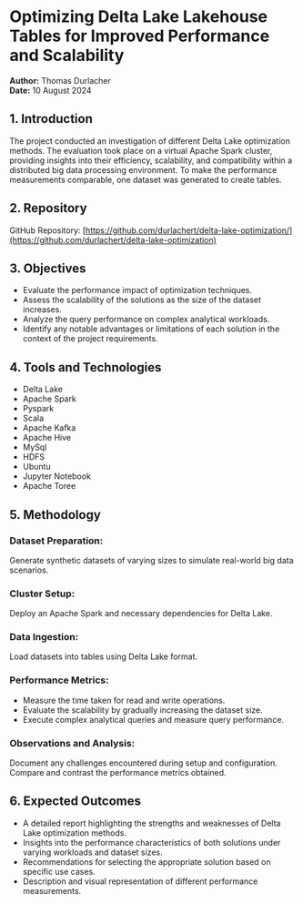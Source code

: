 # Optimizing Delta Lake Lakehouse Tables for Improved Performance and Scalability


**Author:** Thomas Durlacher  
**Date:** 10 August 2024

## 1. Introduction

The project conducted an investigation of different Delta Lake optimization methods. The evaluation took place on a virtual Apache Spark cluster, providing insights into their efficiency, scalability, and compatibility within a distributed big data processing environment. To make the performance measurements comparable, one dataset was generated to create tables.


## 2. Repository

GitHub Repository: [https://github.com/durlachert/delta-lake-optimization/](https://github.com/durlachert/delta-lake-optimization)

## 3. Objectives

- Evaluate the performance impact of optimization techniques.
- Assess the scalability of the solutions as the size of the dataset increases.
- Analyze the query performance on complex analytical workloads.
- Identify any notable advantages or limitations of each solution in the context of the project requirements.

## 4. Tools and Technologies

- Delta Lake
- Apache Spark
- Pyspark
- Scala
- Apache Kafka
- Apache Hive
- MySql
- HDFS
- Ubuntu
- Jupyter Notebook
- Apache Toree


## 5. Methodology

### Dataset Preparation:

Generate synthetic datasets of varying sizes to simulate real-world big data scenarios.

### Cluster Setup:

Deploy an Apache Spark and necessary dependencies for Delta Lake.

### Data Ingestion:

Load datasets into tables using Delta Lake format.

### Performance Metrics:

- Measure the time taken for read and write operations.
- Evaluate the scalability by gradually increasing the dataset size.
- Execute complex analytical queries and measure query performance.

### Observations and Analysis:

Document any challenges encountered during setup and configuration. Compare and contrast the performance metrics obtained.

## 6. Expected Outcomes

- A detailed report highlighting the strengths and weaknesses of Delta Lake optimization methods.
- Insights into the performance characteristics of both solutions under varying workloads and dataset sizes.
- Recommendations for selecting the appropriate solution based on specific use cases.
- Description and visual representation of different performance measurements.
